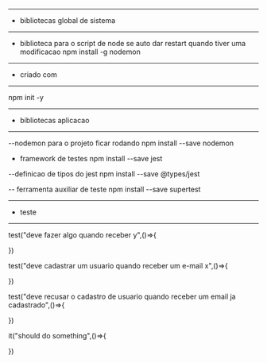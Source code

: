 --- ---------------------------------------------------
- bibliotecas global de sistema
--- ---------------------------------------------------
- biblioteca para o script de node se auto dar restart quando tiver uma modificacao
 npm install -g nodemon 
  
  
--- ---------------------------------------------------
- criado com
--- ---------------------------------------------------
npm init -y


--- ---------------------------------------------------
- bibliotecas aplicacao
--- ---------------------------------------------------

--nodemon para o projeto ficar rodando 
npm install --save nodemon

- framework de testes
npm install --save jest

--definicao de tipos do jest
npm install --save @types/jest

-- ferramenta auxiliar de teste
npm install --save supertest


--- ---------------------------------------------------
- teste
--- ---------------------------------------------------
test("deve fazer algo quando receber y",()=>{

})

test("deve cadastrar um usuario quando receber um e-mail x",()=>{

})

test("deve recusar o cadastro de usuario quando receber um email ja cadastrado",()=>{

})

it("should do something",()=>{

})
